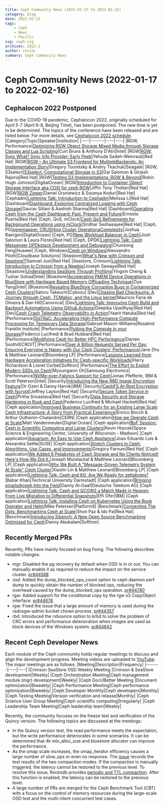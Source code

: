 ```yaml
---
title: Ceph Community News (2022-01-17 to 2022-02-16)
category: blog 
date: 2022-02-23
tags:
    - Ceph
    - News
    - Pacific
sig: ceph-sig
archives: 2022-2
author: rosinL
summary: Ceph Community News
---
```

# Ceph Community News (2022-01-17 to 2022-02-16)
## Cephalocon 2022 Postponed
Due to the COVID-19 pandemic, Cephalocon 2022, originally scheduled for April 5-7 (April 6-8, Beijing Time), has been postponed. The new time is yet to be determined. The topics of the conference have been released and are listed below. For more details, see [Cephalocon 2022 schedule](https://ceph2022.sched.com/).
|Category|Topic|Speaker|Institution|
|----|-------|----|----|
|RGW, Performance|[Optimizing RGW Object Storage Mixed Media through Storage Classes and Lua Scripting](https://sched.co/w9FL)|Curt Bruns & Anthony D'Atri|Intel|
|RGW|[RGW: Sync What? Sync Info Provider: Early Peek](https://sched.co/w9Fm)|Yehuda Sadeh-Weinraub|Red Hat|
|RGW|[RGW – An Ultimate S3 Frontend for MultipleBackends: An Implementation Story](https://sched.co/w9GJ)|Gregory Touretsky & Andriy Tkachuk|Seagate|
|RGW, S3select|[S3select: Computational Storage in S3](https://sched.co/w9GY)|Gal Salomon & Girjesh Rajoria|Red Hat|
|RGW|[Testing S3 Implementations: RGW & Beyond](https://sched.co/w9Gh)|Robin Hugh Johnson|DigitalOcean|
|RGW|[Introduction to Container Object Storage Interface aka COSI for ceph RGW](https://sched.co/w9Fs)|Jiffin Tony Thottan|Red Hat|
|RGW|[RGW Zipper](https://sched.co/w9GD)|Daniel Gryniewicz & Soumya Koduri|Red Hat|
|Cephadm|[Lightning Talk: Introduction to Cephadm](https://sched.co/w9EW)|Melissa Li|Red Hat|
|Dashboard|[Dashboard: Exploring Centralized Logging with Ceph Storage](https://sched.co/w9GP)|Gaurav Sitlani & Aashish Sharma|Red Hat|
|Dashboard|[Operating Ceph from the Ceph Dashboard: Past, Present and Future](https://sched.co/w9F0)|Ernesto Puerta|Red Hat|
|Ceph, QoS, mClock|[Ceph QoS Refinements for Background Operations using mClock](https://sched.co/w9Fv)|Sridhar Seshasayee|Red Hat|
|Ceph, PG|[pgremapper: CRUSHing Cluster OperationaComplexity](https://sched.co/w9EZ)|Joshua Baergen|DigitalOcean|
|Ceph, PG|[New Workload Balancer in Ceph](https://sched.co/w9Eo)|Josh Salomon & Laura Flores|Red Hat|
|Ceph, DPDK|[Lightning Talk: Ceph Messenger DPDkstack Development and Debugging](https://sched.co/w9FO)|Chunsong Feng|Huawei|
|Ceph, Windows|[Ceph on Windows](https://sched.co/w9Ei)|Alessandro Pilotti|Cloudbase Solutions|
|Seastore|[What's New with Crimson and Seastore?](https://sched.co/w9FI)|Samuel Just|Red Hat|
|Seastore, Crimson|[Lightning Talk: Introduction to Crimson from a Newbie](https://sched.co/w9FF)|Joseph Sawaya|Red Hat|
|Seastore|[Understanding SeaStore Through Profiling](https://sched.co/w9ET)|Yingxin Cheng & Tushar Gohad|Intel|
|Bluestore|[Accelerating PMEM Device Operations in BlueStore with Hardware Based Memory Offloading Technique](https://sched.co/w9F9)|Ziye Yang|Intel|
|Bluestore|[Revealing BlueStore Corruption Bugs in Containerized Ceph Clusters](https://sched.co/w9Fj)|Satoru Takeuchi|Cybozu|
|Dev|[Chasing Bad Checksums: A Journey through Ceph, TCMalloc, and the Linux kernel](https://sched.co/w9Fd)|Mauricio Faria de Oliveira & Dan Hill|Canonical|
|Dev|[Lightning Talk: Improving Ceph Build and Backport Automations Using Github Actions](https://sched.co/w9Gt)|Deepika Upadhyay|Red Hat|
|Dev|[Ceph Crash Telemetry Observability in Action](https://sched.co/w9Ec)|Yaarit Hatuka|Red Hat|
|Performance|[DisTRaC: Accelerating High-Performance Compute Processing for Temporary Data Storage](https://sched.co/w9Ef)|Gabryel Mason-Williams|Rosalind Franklin Institute|
|Performance|[Putting the Compute in your Storage](https://sched.co/w9Fg)|Federico Lucifredi & Brad Hubbard|Red Hat|
|Performance|[Modifying Ceph for Better HPC Performance](https://sched.co/w9Gb)|Darren Soothill|CROIT|
|Performance|[Over A Billion Requests Served Per Day: Ensuring Everyone is Happy with Our Ceph Clusters' Performance](https://sched.co/w9FR)|Jane Zhu & Matthew Leonard|Bloomberg LP|
|Performance|[Lessons Learned from Hardware Acceleration Initiatives for Ceph-specific Workloads](https://sched.co/w9G4)|Harry Richardson & Lionel Corbet|SoftIron|
|Performance|[The Effort to Exploit Modern SSDs on Ceph](https://sched.co/w9GG)|Myoungwon Oh|Samsung Electronics|
|Performance|[NVMe-over-Fabrics Support for Ceph](https://sched.co/w9GS)|Jonas Pfefferle, IBM & Scott Peterson|Intel|
|Security|[Introducing the New RBD Image Encryption Feature](https://sched.co/w9F3)|Or Ozeri & Danny Harnik|IBM|
|Security|[CephFS At-Rest Encryption with fscrypt](https://sched.co/w9Eu)|Jeffrey Layton|Red Hat|
|Security|[Secure Token Service in Ceph](https://sched.co/w9Ex)|Pritha Srivastava|Red Hat|
|Security|[Data Security and Storage Hardening in Rook and Ceph](https://sched.co/w9Fp)|Federico Lucifred & Michael Hackett|Red Hat|
|Ceph application|[Improved Business Continuity for an Existing Large Scale Ceph Infrastructure: A Story from Practical Experience](https://sched.co/w9G7)|Enrico Bocch & Arthur Outhenin-Chalandre|CERN|
|Ceph application|[How we Operate Ceph at Scale](https://sched.co/w9Fy)|Matt Vandermeulen|Digital Ocean|
|Ceph application|[BoF Session: Ceph in Scientific Computing and Large Clusters](https://sched.co/w9FC)|Kevin Hrpcek|Space Science & Engineering Center, University of Wisconsin - Madison|
|Ceph application|[Aquarium: An Easy to Use Ceph Appliance](https://sched.co/w9Ge)|Joao Eduardo Luis & Alexandra Settle|SUSE|
|Ceph application|[Stretch Clusters in Ceph: Algorithms, Use Cases, and Improvements](https://sched.co/w9Gn)|Gregory Farnum|Red Hat|
|Ceph application|[We Added 6 Petabytes of Ceph Storage and No Clients Noticed! Here's How We Did It.](https://sched.co/w9FX)|Joseph Mundackal & Matthew Leonard|Bloomberg LP|
|Ceph application|[Why We Built A "Message-Driven Telemetry System At Scale" Ceph Cluster](https://sched.co/w9FU)|Xiaolin Lin & Matthew Leonard|Bloomberg LP|
|Ceph application|[Lightning Talk: Ceph and 6G: Are We Ready for zettabytes?](https://sched.co/w9Gk)|Babar Khan|Technical University Darmstadt|
|Ceph application|[Bringing emails@ceph Into the Field](https://sched.co/w9G1)|Danny Al-Gaaf|Deutsche Telekom AG|
|Ceph application|[Lightning Talk: Ceph and QCOW2 a Match Made in Heaven: From Live Migration to Differential Snapshots](https://sched.co/w9F6)|Effi Ofer|IBM|
|Ceph application|[Lightning Talk: Installing Ceph on Kubernetes Using the Rook Operator and Helm](https://sched.co/w9GM)|Mike Petersen|Platform9|
|Benchmark|[Connecting The Dots: Benchmarking Ceph at Scale](https://sched.co/w9GA)|Shon Paz & Ido Pal|Red Hat|
|Benchmark|[Introducing Sibench: A New Open Source Benchmarking Optimized for Ceph](https://sched.co/w9GV)|Danny Abukalam|SoftIron|
## Recently Merged PRs
Recently,  PRs have mainly focused on bug fixing. The following describes notable changes:
- mgr: Disabled the pg recovery by default when OSD is in or out. You can manually enable it as required to reduce the impact on the service cluster. [pr#44588](https://github.com/ceph/ceph/pull/44588)
- osd: Added the dump_blocked_ops_count option to ceph daemon perf dump to quickly obtain the number of blocked ops, reducing the overhead caused by the dump_blocked_ops operation. [pr#44780](https://github.com/ceph/ceph/pull/44780)
- rgw: Added support for the conditional copy by the rgw s3 CopyObject interface. [pr#44678](https://github.com/ceph/ceph/pull/44678)
- rgw: Fixed the issue that a large amount of memory is used during the radosgw-admin bucket chown process. [pr#44357](https://github.com/ceph/ceph/pull/44357)
- rbd: Introduced the rxbounce option to krbd to solve the problem of CRC errors and performance deterioration when images are used as block devices of the Windows system. [pr#44842](https://github.com/ceph/ceph/pull/44842)
## Recent Ceph Developer News
Each module of the Ceph community holds regular meetings to discuss and align the development progress. Meeting videos are uploaded to [YouTube](https://www.youtube.com/channel/UCno-Fry25FJ7B4RycCxOtfw/videos). The major meetings are as follows:
|Meeting|Description|Frequency|
|-------|----|----|
|Crimson SeaStore OSD Weekly Meeting |Crimson & SeaStore development|Weekly|
|Ceph Orchestration Meeting|Ceph management module (mgr) development|Weekly|
|Ceph DocUBetter Meeting |Document optimization|Biweekly|
|Ceph Performance Meeting|Ceph performance optimization|Biweekly|
|Ceph Developer Monthly|Ceph developers|Monthly|
|Ceph Testing Meeting|Version verification and release|Monthly|
|Ceph Science User Group Meeting|Ceph scientific computing|Irregularly|
|Ceph Leadership Team Meeting|Ceph leadership team|Weekly|

Recently, the community focuses on the freeze test and verification of the Quincy version. The following topics are discussed at the meetings:
- In the Quincy version test, the read performance meets the expectation, but the write performance deteriorates in some scenarios. It can be determined that 4k min_alloc_size and bluestore allocator can improve the performance.
- As the omap scale increases, the omap_iterator efficiency causes a large number of slow_ops or even no response. The [issue](https://tracker.ceph.com/issues/53926) records the test results of the two compaction modes. If the compaction is manually triggered, the latency cannot be restored to the previous level. To resolve this issue, Rocksdb provides [periodic and TTL compaction](https://github.com/facebook/rocksdb/wiki/RocksDB-Tuning-Guide#periodic-and-ttl-compaction). After this function is enabled, the latency can be restored to the previous level.
- A large number of PRs are merged for the Ceph Benchmark Tool (CBT) with a focus on the control of memory resources during the large-scale OSD test and the multi-client concurrent test cases.
